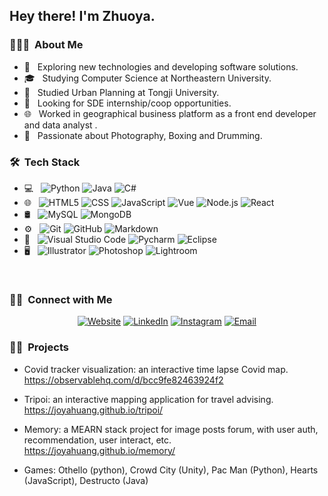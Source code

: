 
<h2> Hey there! I'm Zhuoya.</h2>

<h3> 👨🏻‍💻 &nbsp;About Me </h3>

- 🤔 &nbsp; Exploring new technologies and developing software solutions.
- 🎓 &nbsp; Studying Computer Science at Northeastern University.
- 🌱 &nbsp; Studied Urban Planning at Tongji University.
- 💼 &nbsp; Looking for SDE internship/coop opportunities.
- :globe_with_meridians: &nbsp; Worked in geographical business platform as a front end developer and data analyst .
- :drum: &nbsp; Passionate about Photography, Boxing and Drumming.

<h3> 🛠 &nbsp;Tech Stack</h3>

- 💻 &nbsp;
  ![Python](https://img.shields.io/badge/-Python-333333?style=flat&logo=python)
  ![Java](https://img.shields.io/badge/-Java-333333?style=flat&logo=Java&logoColor=007396)
  ![C#](https://img.shields.io/badge/-C%23-333333?style=flat&logo=C%2B%2B&logoColor=00599C)
- 🌐 &nbsp;
  ![HTML5](https://img.shields.io/badge/-HTML5-333333?style=flat&logo=HTML5)
  ![CSS](https://img.shields.io/badge/-CSS-333333?style=flat&logo=CSS3&logoColor=1572B6)
  ![JavaScript](https://img.shields.io/badge/-JavaScript-333333?style=flat&logo=javascript)
  ![Vue](https://img.shields.io/badge/-Vue-333333?style=flat&logo=vue.js&logoColor=563D7C)
  ![Node.js](https://img.shields.io/badge/-Node.js-333333?style=flat&logo=node.js)
  ![React](https://img.shields.io/badge/-React-333333?style=flat&logo=react)
- 🛢 &nbsp;
  ![MySQL](https://img.shields.io/badge/-MySQL-333333?style=flat&logo=mysql)
  ![MongoDB](https://img.shields.io/badge/-MongoDB-333333?style=flat&logo=mongodb)
- ⚙️ &nbsp;
  ![Git](https://img.shields.io/badge/-Git-333333?style=flat&logo=git)
  ![GitHub](https://img.shields.io/badge/-GitHub-333333?style=flat&logo=github)
  ![Markdown](https://img.shields.io/badge/-Markdown-333333?style=flat&logo=markdown)
- 🔧 &nbsp;
  ![Visual Studio Code](https://img.shields.io/badge/-Visual%20Studio%20Code-333333?style=flat&logo=visual-studio-code&logoColor=007ACC)
  ![Pycharm](https://img.shields.io/badge/-Pycharm-333333?style=flat&logo=pycharm)
  ![Eclipse](https://img.shields.io/badge/-Eclipse-333333?style=flat&logo=eclipse-ide&logoColor=2C2255)
- 🖥 &nbsp;
  ![Illustrator](https://img.shields.io/badge/-Illustrator-333333?style=flat&logo=adobe-illustrator)
  ![Photoshop](https://img.shields.io/badge/-Photoshop-333333?style=flat&logo=adobe-photoshop)
  ![Lightroom](https://img.shields.io/badge/-InDesign-333333?style=flat&logo=adobe-lightroom)

<br/>

<!-- <a href="https://github.com/joyahuang">
  <img height="180em" src="https://github-readme-stats.vercel.app/api?username=joyahuang&theme=buefy&show_icons=true" />
  <img height="180em" src="https://github-readme-stats.vercel.app/api/top-langs/?username=joyahuang&theme=buefy&layout=compact" />
</a> -->

<!-- <br/> -->

<h3> 🤝🏻 &nbsp;Connect with Me </h3>

<p align="center">
<a href="https://joyahuang.github.io/"><img alt="Website" src="https://img.shields.io/badge/Website-joyahuang.github.io-blue?style=flat-square&logo=google-chrome"></a>
<a href="https://www.linkedin.com/in/zhuoya-h-2a3614176/"><img alt="LinkedIn" src="https://img.shields.io/badge/LinkedIn-zhuoyahuang-blue?style=flat-square&logo=linkedin"></a>
<a href="https://www.instagram.com/joyahuangg/"><img alt="Instagram" src="https://img.shields.io/badge/Instagram-joyahuangg-blue?style=flat-square&logo=instagram"></a>
<a href="leetcode_accept@outlook.com"><img alt="Email" src="https://img.shields.io/badge/Email-leetcode_accept@outlook.com-blue?style=flat-square&logo=gmail"></a>
</p>

<!-- <br/> -->
<h3> 🤝🏻 &nbsp;Projects </h3>


- Covid tracker visualization: an interactive time lapse Covid map. https://observablehq.com/d/bcc9fe82463924f2 

- Tripoi: an interactive mapping application for travel advising. https://joyahuang.github.io/tripoi/

- Memory: a MEARN stack project for image posts forum, with user auth, recommendation, user interact, etc. https://joyahuang.github.io/memory/

- Games: Othello (python), Crowd City (Unity), Pac Man (Python), Hearts (JavaScript), Destructo (Java)
